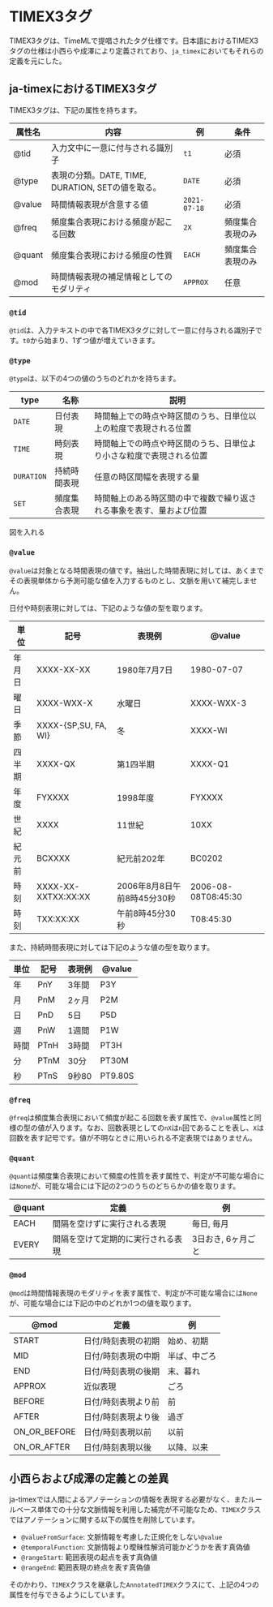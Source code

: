 # TIMEX3タグ

TIMEX3タグは、TimeMLで提唱されたタグ仕様です。日本語におけるTIMEX3タグの仕様は小西らや成澤により定義されており、`ja_timex`においてもそれらの定義を元にした。

## ja-timexにおけるTIMEX3タグ
TIMEX3タグは、下記の属性を持ちます。

| 属性名      | 内容                                              | 例           | 条件             |
| ----------- | ------------------------------------------------- | ------------ | ---------------- |
| @tid        | 入力文中に一意に付与される識別子                  | `t1`         | 必須             |
| @type       | 表現の分類。DATE, TIME, DURATION, SETの値を取る。 | `DATE`       | 必須             |
| @value      | 時間情報表現が含意する値                          | `2021-07-18` | 必須             |
| @freq       | 頻度集合表現における頻度が起こる回数              | `2X`         | 頻度集合表現のみ |
| @quant      | 頻度集合表現における頻度の性質                    | `EACH`       | 頻度集合表現のみ |
| @mod        | 時間情報表現の補足情報としてのモダリティ          | `APPROX`     | 任意             |

### `@tid`
`@tid`は、入力テキストの中で各TIMEX3タグに対して一意に付与される識別子です。`t0`から始まり、1ずつ値が増えていきます。

### `@type`
`@type`は、以下の4つの値のうちのどれかを持ちます。

| type       | 名称         | 説明                                                                 |
| ---------- | ------------ | -------------------------------------------------------------------- |
| `DATE`     | 日付表現     | 時間軸上での時点や時区間のうち、日単位以上の粒度で表現される位置     |
| `TIME`     | 時刻表現     | 時間軸上での時点や時区間のうち、日単位より小さな粒度で表現される位置 |
| `DURATION` | 持続時間表現 | 任意の時区間幅を表現する量                                           |
| `SET`      | 頻度集合表現 | 時間軸上のある時区間の中で複数で繰り返される事象を表す、量および位置 |

図を入れる

### `@value`
`@value`は対象となる時間表現の値です。抽出した時間表現に対しては、あくまでその表現単体から予測可能な値を入力するものとし、文脈を用いて補完しません。


日付や時刻表現に対しては、下記のような値の型を取ります。

| 単位   | 記号                 | 表現例                      | @value              |
| ------ | -------------------- | --------------------------- | ------------------- |
| 年月日 | XXXX-XX-XX           | 1980年7月7日                | 1980-07-07          |
| 曜日   | XXXX-WXX-X           | 水曜日                      | XXXX-WXX-3          |
| 季節   | XXXX-{SP,SU, FA, WI} | 冬                          | XXXX-WI             |
| 四半期 | XXXX-QX              | 第1四半期                   | XXXX-Q1             |
| 年度   | FYXXXX               | 1998年度                    | FYXXXX              |
| 世紀   | XXXX                 | 11世紀                      | 10XX                |
| 紀元前 | BCXXXX               | 紀元前202年                 | BC0202              |
| 時刻   | XXXX-XX-XXTXX:XX:XX  | 2006年8月8日午前8時45分30秒 | 2006-08-08T08:45:30 |
| 時刻   | TXX:XX:XX            | 午前8時45分30秒             | T08:45:30           |

また、持続時間表現に対しては下記のような値の型を取ります。

| 単位 | 記号 | 表現例 | @value  |
| ---- | ---- | ------ | ------- |
| 年   | PnY  | 3年間  | P3Y     |
| 月   | PnM  | 2ヶ月  | P2M     |
| 日   | PnD  | 5日    | P5D     |
| 週   | PnW  | 1週間  | P1W     |
| 時間 | PTnH | 3時間  | PT3H    |
| 分   | PTnM | 30分   | PT30M   |
| 秒   | PTnS | 9秒80  | PT9.80S |


### `@freq`
`@freq`は頻度集合表現において頻度が起こる回数を表す属性で、`@value`属性と同様の型の値が入ります。なお、回数表現としての`nX`は`n`回であることを表し、`X`は回数を表す記号です。値が不明なときに用いられる不定表現ではありません。

### `@quant`

`@quant`は頻度集合表現において頻度の性質を表す属性で、判定が不可能な場合には`None`が、可能な場合には下記の2つのうちのどちらかの値を取ります。

| @quant | 定義                               | 例                 |
| ------ | ---------------------------------- | ------------------ |
| EACH   | 間隔を空けずに実行される表現       | 毎日, 毎月         |
| EVERY  | 間隔を空けて定期的に実行される表現 | 3日おき, 6ヶ月ごと |

### `@mod`
`@mod`は時間情報表現のモダリティを表す属性で、判定が不可能な場合には`None`が、可能な場合には下記の中のどれか1つの値を取ります。

| @mod         | 定義                | 例           |
| ------------ | ------------------- | ------------ |
| START        | 日付/時刻表現の初期 | 始め、初期   |
| MID          | 日付/時刻表現の中期 | 半ば、中ごろ |
| END          | 日付/時刻表現の後期 | 末、暮れ     |
| APPROX       | 近似表現            | ごろ         |
| BEFORE       | 日付/時刻表現より前 | 前           |
| AFTER        | 日付/時刻表現より後 | 過ぎ         |
| ON_OR_BEFORE | 日付/時刻表現以前   | 以前         |
| ON_OR_AFTER  | 日付/時刻表現以後   | 以降、以来   |


## 小西らおよび成澤の定義との差異
ja-timexでは人間によるアノテーションの情報を表現する必要がなく、またルールベース単体での十分な文脈情報を利用した補完が不可能なため、`TIMEX`クラスではアノテーションに関する以下の属性を削除しています。

- `@valueFromSurface`: 文脈情報を考慮した正規化をしない`@value`
- `@temporalFunction`: 文脈情報より曖昧性解消可能かどうかを表す真偽値
- `@rangeStart`: 範囲表現の起点を表す真偽値
- `@rangeEnd`: 範囲表現の終点を表す真偽値

そのかわり、`TIMEX`クラスを継承した`AnnotatedTIMEX`クラスにて、上記の4つの属性を付与できるようにしています。
